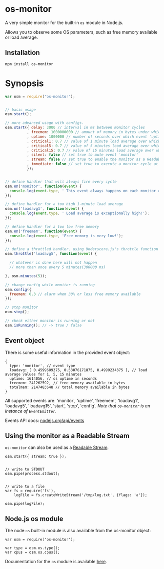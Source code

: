 # os-monitor

A very simple monitor for the built-in `os` module in Node.js.

Allows you to observe some OS parameters, such as free memory available or load average.


## Installation

    npm install os-monitor


# Synopsis

```javascript
var osm = require("os-monitor");


// basic usage
osm.start();

// more advanced usage with configs.
osm.start({ delay: 3000 // interval in ms between monitor cycles
          , freemem: 1000000000 // amount of memory in bytes under which event 'freemem' is triggered (can also be a percentage of total mem)
          , uptime: 1000000 // number of seconds over which event 'uptime' is triggered
          , critical1: 0.7 // value of 1 minute load average over which event 'loadavg1' is triggered
          , critical5: 0.7 // value of 5 minutes load average over which event 'loadavg5' is triggered
          , critical15: 0.7 // value of 15 minutes load average over which event 'loadavg15' is triggered
          , silent: false // set true to mute event 'monitor'
          , stream: false // set true to enable the monitor as a Readable Stream
          , immediate: false // set true to execute a monitor cycle at start()
          });


// define handler that will always fire every cycle
osm.on('monitor', function(event) {
  console.log(event.type, ' This event always happens on each monitor cycle!');
});

// define handler for a too high 1-minute load average
osm.on('loadavg1', function(event) {
  console.log(event.type, ' Load average is exceptionally high!');
});

// define handler for a too low free memory
osm.on('freemem', function(event) {
  console.log(event.type, 'Free memory is very low!');
});

// define a throttled handler, using Underscore.js's throttle function (http://underscorejs.org/#throttle)
osm.throttle('loadavg5', function(event) {

  // whatever is done here will not happen
  // more than once every 5 minutes(300000 ms)

}, osm.minutes(5));

// change config while monitor is running
osm.config({
  freemem: 0.3 // alarm when 30% or less free memory available
});

// stop monitor
osm.stop();

// check either monitor is running or not
osm.isRunning(); // -> true / false


```

## Event object

There is some useful information in the provided event object:

```
{
  type: 'monitor', // event type
  loadavg: [ 0.4599609375, 0.53076171875, 0.4990234375 ], // load average values for 1, 5, 15 minutes
  uptime: 1614056, // os uptime in seconds
  freemem: 241262592, // free memory available in bytes
  totalmem: 2147483648 // total memory available in bytes
}
```
All supported events are: 'monitor', 'uptime', 'freemem', 'loadavg1', 'loadavg5', 'loadavg15', 'start', 'stop', 'config'.
<em>Note that `os-monitor` is an instance of `EventEmitter`</em>.

Events API docs: [nodejs.org/api/events](http://nodejs.org/api/events.html "Events")


## Using the monitor as a Readable Stream

`os-monitor` can also be used as a [Readable Stream](http://nodejs.org/api/stream.html#stream_class_stream_readable "Readable Stream").

```
osm.start({ stream: true });


// write to STDOUT
osm.pipe(process.stdout);


// write to a file
var fs = require('fs'),
    logFile = fs.createWriteStream('/tmp/log.txt', {flags: 'a'});

osm.pipe(logFile);
```

## Node.js os module

The node `os` built-in module is also available from the os-monitor object:

```
var osm = require('os-monitor');

var type = osm.os.type();
var cpus = osm.os.cpus();
```

Documentation for the `os` module is available [here](http://nodejs.org/api/os.html).
